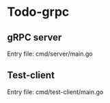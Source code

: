 # Todo-grpc

## gRPC server
Entry file: cmd/server/main.go

## Test-client
Entry file: cmd/test-client/main.go
